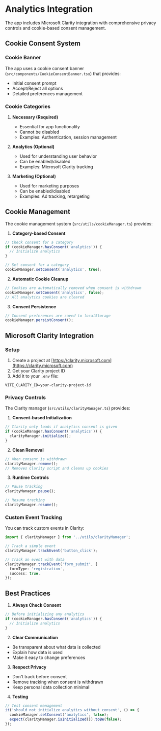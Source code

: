 # Analytics Integration

The app includes Microsoft Clarity integration with comprehensive privacy controls and cookie-based consent management.

## Cookie Consent System

### Cookie Banner

The app uses a cookie consent banner (`src/components/CookieConsentBanner.tsx`) that provides:
- Initial consent prompt
- Accept/Reject all options
- Detailed preferences management

### Cookie Categories

1. **Necessary (Required)**
   - Essential for app functionality
   - Cannot be disabled
   - Examples: Authentication, session management

2. **Analytics (Optional)**
   - Used for understanding user behavior
   - Can be enabled/disabled
   - Examples: Microsoft Clarity tracking

3. **Marketing (Optional)**
   - Used for marketing purposes
   - Can be enabled/disabled
   - Examples: Ad tracking, retargeting

## Cookie Management

The cookie management system (`src/utils/cookieManager.ts`) provides:

1. **Category-based Consent**
```typescript
// Check consent for a category
if (cookieManager.hasConsent('analytics')) {
  // Initialize analytics
}

// Set consent for a category
cookieManager.setConsent('analytics', true);
```

2. **Automatic Cookie Cleanup**
```typescript
// Cookies are automatically removed when consent is withdrawn
cookieManager.setConsent('analytics', false);
// All analytics cookies are cleared
```

3. **Consent Persistence**
```typescript
// Consent preferences are saved to localStorage
cookieManager.persistConsent();
```

## Microsoft Clarity Integration

### Setup

1. Create a project at [https://clarity.microsoft.com](https://clarity.microsoft.com)
2. Get your Clarity project ID
3. Add it to your `.env` file:
```env
VITE_CLARITY_ID=your-clarity-project-id
```

### Privacy Controls

The Clarity manager (`src/utils/clarityManager.ts`) provides:

1. **Consent-based Initialization**
```typescript
// Clarity only loads if analytics consent is given
if (cookieManager.hasConsent('analytics')) {
  clarityManager.initialize();
}
```

2. **Clean Removal**
```typescript
// When consent is withdrawn
clarityManager.remove();
// Removes Clarity script and cleans up cookies
```

3. **Runtime Controls**
```typescript
// Pause tracking
clarityManager.pause();

// Resume tracking
clarityManager.resume();
```

### Custom Event Tracking

You can track custom events in Clarity:

```typescript
import { clarityManager } from '../utils/clarityManager';

// Track a simple event
clarityManager.trackEvent('button_click');

// Track an event with data
clarityManager.trackEvent('form_submit', {
  formType: 'registration',
  success: true,
});
```

## Best Practices

1. **Always Check Consent**
```typescript
// Before initializing any analytics
if (cookieManager.hasConsent('analytics')) {
  // Initialize analytics
}
```

2. **Clear Communication**
- Be transparent about what data is collected
- Explain how data is used
- Make it easy to change preferences

3. **Respect Privacy**
- Don't track before consent
- Remove tracking when consent is withdrawn
- Keep personal data collection minimal

4. **Testing**
```typescript
// Test consent management
it('should not initialize analytics without consent', () => {
  cookieManager.setConsent('analytics', false);
  expect(clarityManager.isInitialized()).toBe(false);
});
``` 